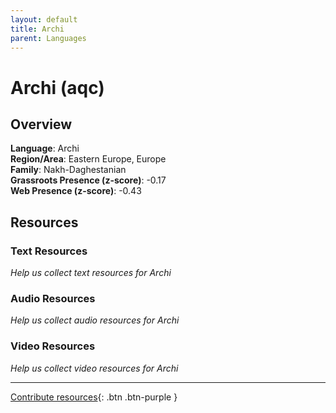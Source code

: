 ```yaml
---
layout: default
title: Archi
parent: Languages
---
```


# Archi (aqc)

## Overview

**Language**: Archi  
**Region/Area**: Eastern Europe, Europe  
**Family**: Nakh-Daghestanian  
**Grassroots Presence (z-score)**: -0.17  
**Web Presence (z-score)**: -0.43  

## Resources

### Text Resources
*Help us collect text resources for Archi*

### Audio Resources
*Help us collect audio resources for Archi*

### Video Resources
*Help us collect video resources for Archi*

---

[Contribute resources](https://forms.office.com/e/1SfLJx3u1r){: .btn .btn-purple }
